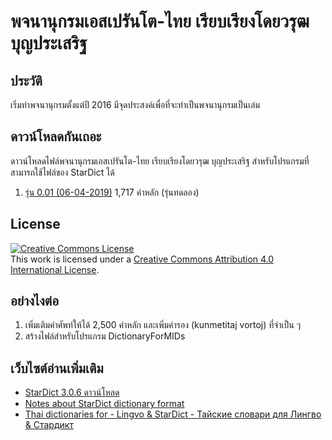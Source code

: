 พจนานุกรมเอสเปรันโต-ไทย เรียบเรียงโดยวรุฒ บุญประเสริฐ
=============================================
## ประวัติ
เริ่มทำพจนานุกรมตั้งแต่ปี 2016 มีจุดประสงค์เพื่อที่จะทำเป็นพจนานุกรมเป็นเล่ม

## ดาวน์โหลดกันเถอะ
ดาวน์โหลดไฟล์พจนานุกรมเอสเปรันโต-ไทย เรียบเรียงโดยวรุฒ บุญประเสริฐ สำหรับโปรแกรมที่สามารถใช้ไฟล์ของ StarDict ได้
  1. [รุ่น 0.01 (06-04-2019)](./DictEoTh001.zip) 1,717 คำหลัก (รุ่นทดลอง)
  
## License
<a rel="license" href="http://creativecommons.org/licenses/by/4.0/"><img alt="Creative Commons License" style="border-width:0" src="https://i.creativecommons.org/l/by/4.0/88x31.png" /></a><br />This work is licensed under a <a rel="license" href="http://creativecommons.org/licenses/by/4.0/">Creative Commons Attribution 4.0 International License</a>.

## อย่างไงต่อ
  1. เพิ่มเติมคำศัพท์ให้ได้ 2,500 คำหลัก และเพิ่มคำรอง (kunmetitaj vortoj) ที่จำเป็น ๆ
  2. สร้างไฟล์สำหรับโปรแกรม DictionaryForMIDs

## เว็บไซต์อ่านเพิ่มเติม
  * [StarDict 3.0.6 ดาวน์โหลด](http://stardict-4.sourceforge.net/)
  * [Notes about StarDict dictionary format](http://dhyannataraj.github.io/blog/2010/10/04/Notes-about-stardict-dictionry-format/)
  * [
Thai dictionaries for - Lingvo & StarDict - Тайские словари для Лингво & Стардикт
](https://sites.google.com/site/thaidictproject/)


